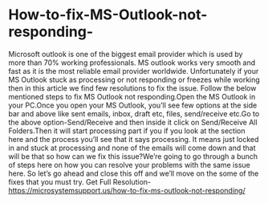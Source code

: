 # How-to-fix-MS-Outlook-not-responding-
Microsoft outlook is one of the biggest email provider which is used by more than 70% working professionals. MS outlook works very smooth and fast as it is the most reliable email provider worldwide. Unfortunately if your MS Outlook stuck as processing or not responding or freezes while working then in this article we find few resolutions to fix the issue. Follow the below mentioned steps to fix MS Outlook not responding.Open the MS Outlook in your PC.Once you open your MS Outlook, you’ll see few options at the side bar and above like sent emails, inbox, draft etc, files, send/receive etc.Go to the above option-Send/Receive and then inside it click on Send/Receive All Folders.Then it will start processing part if you if you look at the section here and the process you’ll see that it says processing. It means just locked in and stuck at processing and none of the emails will come down and that will be that so how can we fix this issue?We’re going to go through a bunch of steps here on how you can resolve your problems with the same issue here. So let’s go ahead and close this off and we’ll move on the some of the fixes that you must try. Get Full Resolution-https://microsystemsupport.us/how-to-fix-ms-outlook-not-responding/
